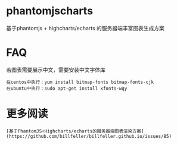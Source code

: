 # phantomjscharts
基于phantomjs + highcharts/echarts 的服务器端丰富图表生成方案

# FAQ
若图表需要展示中文，需要安装中文字体库

    在centos中执行：yum install bitmap-fonts bitmap-fonts-cjk
    在ubuntu中执行：sudo apt-get install xfonts-wqy

# 更多阅读

    [基于PhantomJS+Highcharts/echarts的服务器端图表渲染方案](https://github.com/billfeller/billfeller.github.io/issues/85)
